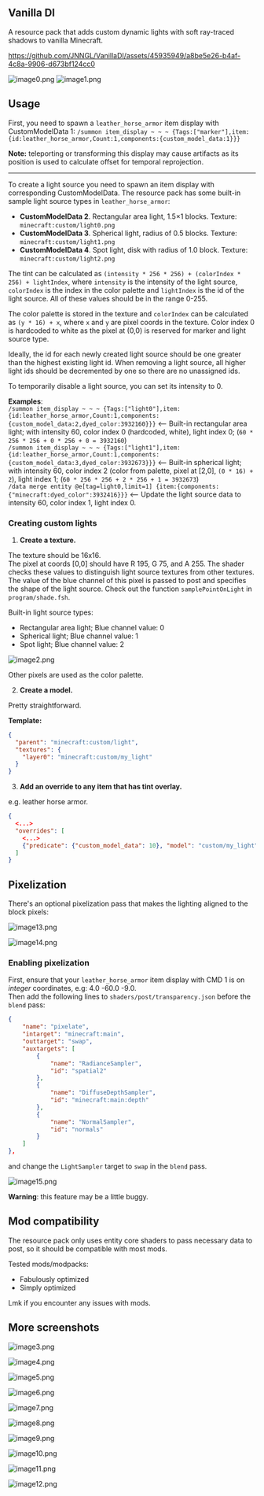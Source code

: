 ## Vanilla DI

A resource pack that adds custom dynamic lights with soft ray-traced shadows to vanilla Minecraft.

https://github.com/JNNGL/VanillaDI/assets/45935949/a8be5e26-b4af-4c8a-9906-d673bf124cc0

![image0.png](images/image0.png)
![image1.png](images/image1.png)

## Usage

First, you need to spawn a `leather_horse_armor` item display with CustomModelData 1:
`/summon item_display ~ ~ ~ {Tags:["marker"],item:{id:leather_horse_armor,Count:1,components:{custom_model_data:1}}}`

**Note:** teleporting or transforming this display may cause artifacts as its position is used to calculate offset for temporal reprojection.

----

To create a light source you need to spawn an item display with corresponding CustomModelData. 
The resource pack has some built-in sample light source types in `leather_horse_armor`:

 - **CustomModelData 2**. Rectangular area light, 1.5×1 blocks. Texture: `minecraft:custom/light0.png`
 - **CustomModelData 3**. Spherical light, radius of 0.5 blocks. Texture: `minecraft:custom/light1.png`
 - **CustomModelData 4**. Spot light, disk with radius of 1.0 block. Texture: `minecraft:custom/light2.png`

The tint can be calculated as `(intensity * 256 * 256) + (colorIndex * 256) + lightIndex`,
where `intensity` is the intensity of the light source, `colorIndex` is the index in the color palette and `lightIndex` is the id of the light source.
All of these values should be in the range 0-255.

The color palette is stored in the texture and `colorIndex` can be calculated as `(y * 16) + x`, where `x` and `y` are pixel coords in the texture. Color index 0 is hardcoded to white as the pixel at (0,0) is reserved for marker and light source type.

Ideally, the id for each newly created light source should be one greater than the highest existing light id. When removing a light source, all higher light ids should be decremented by one so there are no unassigned ids.

To temporarily disable a light source, you can set its intensity to 0.

**Examples**:
<br> `/summon item_display ~ ~ ~ {Tags:["light0"],item:{id:leather_horse_armor,Count:1,components:{custom_model_data:2,dyed_color:3932160}}}` <-- Built-in rectangular area light; with intensity 60, color index 0 (hardcoded, white), light index 0; (`60 * 256 * 256 + 0 * 256 + 0 = 3932160`)
<br> `/summon item_display ~ ~ ~ {Tags:["light1"],item:{id:leather_horse_armor,Count:1,components:{custom_model_data:3,dyed_color:3932673}}}` <-- Built-in spherical light; with intensity 60, color index 2 (color from palette, pixel at [2,0], `(0 * 16) + 2`), light index 1; (`60 * 256 * 256 + 2 * 256 + 1 = 3932673`)
<br> `/data merge entity @e[tag=light0,limit=1] {item:{components:{"minecraft:dyed_color":3932416}}}` <-- Update the light source data to intensity 60, color index 1, light index 0.

### Creating custom lights

1. **Create a texture.**

The texture should be 16x16.<br>
The pixel at coords [0,0] should have R 195, G 75, and A 255. The shader checks these values to distinguish light source textures from other textures.
The value of the blue channel of this pixel is passed to post and specifies the shape of the light source. Check out the function `samplePointOnLight` in `program/shade.fsh`.

Built-in light source types:

 - Rectangular area light; Blue channel value: 0
 - Spherical light; Blue channel value: 1 
 - Spot light; Blue channel value: 2

![image2.png](images/image2.png)

Other pixels are used as the color palette.

2. **Create a model.**

Pretty straightforward.

**Template:**
```json
{
  "parent": "minecraft:custom/light",
  "textures": {
    "layer0": "minecraft:custom/my_light"
  }
}
```

3. **Add an override to any item that has tint overlay.**

e.g. leather horse armor.

```json
{
  <...>
  "overrides": [
    <...>
    {"predicate": {"custom_model_data": 10}, "model": "custom/my_light"}
  ]
}
```

## Pixelization

There's an optional pixelization pass that makes the lighting aligned to the block pixels:

![image13.png](images/image13.png)

![image14.png](images/image14.png)

### Enabling pixelization

First, ensure that your `leather_horse_armor` item display with CMD 1 is on *integer* coordinates, e.g: 4.0 -60.0 -9.0. <br>
Then add the following lines to `shaders/post/transparency.json` before the `blend` pass:

```json
{
    "name": "pixelate",
    "intarget": "minecraft:main",
    "outtarget": "swap",
    "auxtargets": [
        {
            "name": "RadianceSampler",
            "id": "spatial2"
        },
        {
            "name": "DiffuseDepthSampler",
            "id": "minecraft:main:depth"
        },
        {
            "name": "NormalSampler",
            "id": "normals"
        }
    ]
},
```

and change the `LightSampler` target to `swap` in the `blend` pass.

![image15.png](images/image15.png)

**Warning**: this feature may be a little buggy.

## Mod compatibility

The resource pack only uses entity core shaders to pass necessary data to post, so it should be compatible with most mods.

Tested mods/modpacks:

 - Fabulously optimized
 - Simply optimized

Lmk if you encounter any issues with mods.

## More screenshots

![image3.png](images/image3.png)

![image4.png](images/image4.png)

![image5.png](images/image5.png)

![image6.png](images/image6.png)

![image7.png](images/image7.png)

![image8.png](images/image8.png)

![image9.png](images/image9.png)

![image10.png](images/image10.png)

![image11.png](images/image11.png)

![image12.png](images/image12.png)
